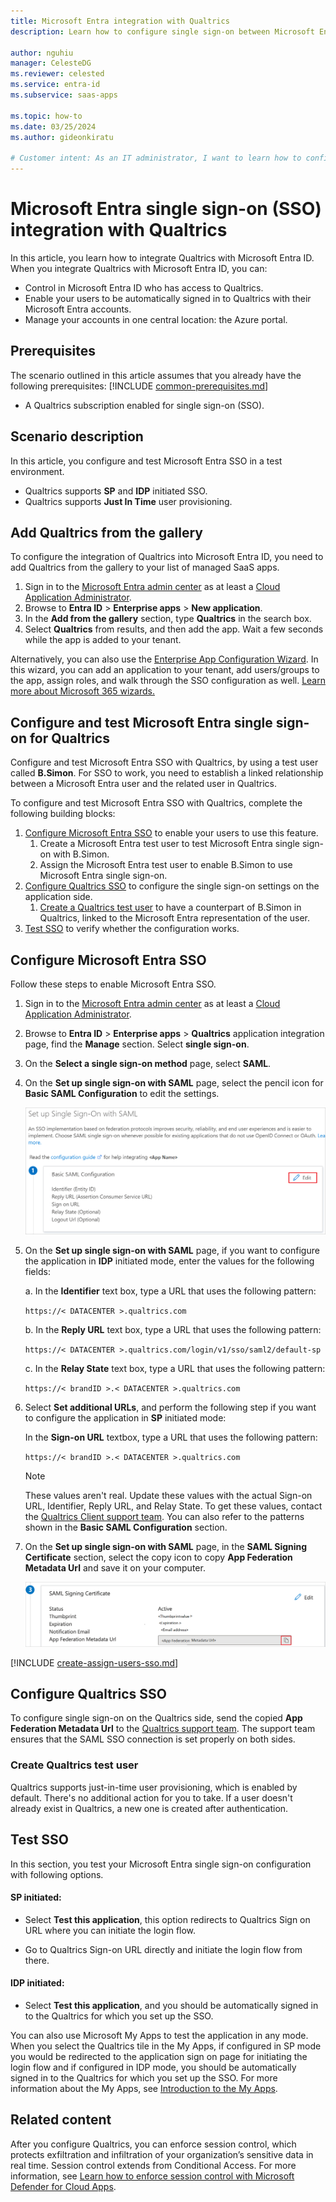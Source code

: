 ```yaml
---
title: Microsoft Entra integration with Qualtrics
description: Learn how to configure single sign-on between Microsoft Entra ID and Qualtrics.

author: nguhiu
manager: CelesteDG
ms.reviewer: celested
ms.service: entra-id
ms.subservice: saas-apps

ms.topic: how-to
ms.date: 03/25/2024
ms.author: gideonkiratu

# Customer intent: As an IT administrator, I want to learn how to configure single sign-on between Microsoft Entra ID and Qualtrics so that I can control who has access to Qualtrics, enable automatic sign-in with Microsoft Entra accounts, and manage my accounts in one central location.
---
```


# Microsoft Entra single sign-on (SSO) integration with Qualtrics

In this article,  you learn how to integrate Qualtrics with Microsoft Entra ID. When you integrate Qualtrics with Microsoft Entra ID, you can:

* Control in Microsoft Entra ID who has access to Qualtrics.
* Enable your users to be automatically signed in to Qualtrics with their Microsoft Entra accounts.
* Manage your accounts in one central location: the Azure portal.

## Prerequisites
The scenario outlined in this article assumes that you already have the following prerequisites:
[!INCLUDE [common-prerequisites.md](~/identity/saas-apps/includes/common-prerequisites.md)]
* A Qualtrics subscription enabled for single sign-on (SSO).

## Scenario description

In this article,  you configure and test Microsoft Entra SSO in a test environment.

* Qualtrics supports **SP** and **IDP** initiated SSO.
* Qualtrics supports **Just In Time** user provisioning.

## Add Qualtrics from the gallery

To configure the integration of Qualtrics into Microsoft Entra ID, you need to add Qualtrics from the gallery to your list of managed SaaS apps.

1. Sign in to the [Microsoft Entra admin center](https://entra.microsoft.com) as at least a [Cloud Application Administrator](~/identity/role-based-access-control/permissions-reference.md#cloud-application-administrator).
1. Browse to **Entra ID** > **Enterprise apps** > **New application**.
1. In the **Add from the gallery** section, type **Qualtrics** in the search box.
1. Select **Qualtrics** from results, and then add the app. Wait a few seconds while the app is added to your tenant.

 Alternatively, you can also use the [Enterprise App Configuration Wizard](https://portal.office.com/AdminPortal/home?Q=Docs#/azureadappintegration). In this wizard, you can add an application to your tenant, add users/groups to the app, assign roles, and walk through the SSO configuration as well. [Learn more about Microsoft 365 wizards.](/microsoft-365/admin/misc/azure-ad-setup-guides)

<a name='configure-and-test-azure-ad-single-sign-on-for-sap-qualtrics'></a>

## Configure and test Microsoft Entra single sign-on for Qualtrics

Configure and test Microsoft Entra SSO with Qualtrics, by using a test user called **B.Simon**. For SSO to work, you need to establish a linked relationship between a Microsoft Entra user and the related user in Qualtrics.

To configure and test Microsoft Entra SSO with Qualtrics, complete the following building blocks:

1. [Configure Microsoft Entra SSO](#configure-azure-ad-sso) to enable your users to use this feature.
    1. Create a Microsoft Entra test user to test Microsoft Entra single sign-on with B.Simon.
    1. Assign the Microsoft Entra test user to enable B.Simon to use Microsoft Entra single sign-on.
1. [Configure Qualtrics SSO](#configure-qualtrics-sso) to configure the single sign-on settings on the application side.
    1. [Create a Qualtrics test user](#create-qualtrics-test-user) to have a counterpart of B.Simon in Qualtrics, linked to the Microsoft Entra representation of the user.
1. [Test SSO](#test-sso) to verify whether the configuration works.

<a name='configure-azure-ad-sso'></a>

## Configure Microsoft Entra SSO

Follow these steps to enable Microsoft Entra SSO.

1. Sign in to the [Microsoft Entra admin center](https://entra.microsoft.com) as at least a [Cloud Application Administrator](~/identity/role-based-access-control/permissions-reference.md#cloud-application-administrator).
1. Browse to **Entra ID** > **Enterprise apps** > **Qualtrics** application integration page, find the **Manage** section. Select **single sign-on**.
1. On the **Select a single sign-on method** page, select **SAML**.
1. On the **Set up single sign-on with SAML** page, select the pencil icon for **Basic SAML Configuration** to edit the settings.

   ![Edit Basic SAML Configuration](common/edit-urls.png)

1. On the **Set up single sign-on with SAML** page, if you want to configure the application in **IDP** initiated mode, enter the values for the following fields:
    
    a. In the **Identifier** text box, type a URL that uses the following pattern:

	`https://< DATACENTER >.qualtrics.com`
   
    b. In the **Reply URL** text box, type a URL that uses the following pattern:

    `https://< DATACENTER >.qualtrics.com/login/v1/sso/saml2/default-sp`

    c. In the **Relay State** text box, type a URL that uses the following pattern:

    `https://< brandID >.< DATACENTER >.qualtrics.com`

1. Select **Set additional URLs**, and perform the following step if you want to configure the application in **SP** initiated mode:

    In the **Sign-on URL** textbox, type a URL that uses the following pattern:

    `https://< brandID >.< DATACENTER >.qualtrics.com`

    > [!NOTE]
    > These values aren't real. Update these values with the actual Sign-on URL, Identifier, Reply URL, and Relay State. To get these values, contact the [Qualtrics Client support team](https://www.qualtrics.com/support/). You can also refer to the patterns shown in the **Basic SAML Configuration** section.

1. On the **Set up single sign-on with SAML** page, in the **SAML Signing Certificate** section, select the copy icon to copy **App Federation Metadata Url** and save it on your computer.

	![The Certificate download link](common/copy-metadataurl.png)

<a name='create-an-azure-ad-test-user'></a>

[!INCLUDE [create-assign-users-sso.md](~/identity/saas-apps/includes/create-assign-users-sso.md)]

## Configure Qualtrics SSO

To configure single sign-on on the Qualtrics side, send the copied **App Federation Metadata Url** to the [Qualtrics support team](https://www.qualtrics.com/support/). The support team ensures that the SAML SSO connection is set properly on both sides.

### Create Qualtrics test user

Qualtrics supports just-in-time user provisioning, which is enabled by default. There's no additional action for you to take. If a user doesn't already exist in Qualtrics, a new one is created after authentication.

## Test SSO 

In this section, you test your Microsoft Entra single sign-on configuration with following options. 

#### SP initiated:

* Select **Test this application**, this option redirects to Qualtrics Sign on URL where you can initiate the login flow.  

* Go to Qualtrics Sign-on URL directly and initiate the login flow from there.

#### IDP initiated:

* Select **Test this application**, and you should be automatically signed in to the Qualtrics for which you set up the SSO.

You can also use Microsoft My Apps to test the application in any mode. When you select the Qualtrics tile in the My Apps, if configured in SP mode you would be redirected to the application sign on page for initiating the login flow and if configured in IDP mode, you should be automatically signed in to the Qualtrics for which you set up the SSO. For more information about the My Apps, see [Introduction to the My Apps](https://support.microsoft.com/account-billing/sign-in-and-start-apps-from-the-my-apps-portal-2f3b1bae-0e5a-4a86-a33e-876fbd2a4510).

## Related content

After you configure Qualtrics, you can enforce session control, which protects exfiltration and infiltration of your organization’s sensitive data in real time. Session control extends from Conditional Access. For more information, see [Learn how to enforce session control with Microsoft Defender for Cloud Apps](/cloud-app-security/proxy-deployment-any-app).
